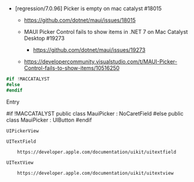 #

*   [regression/7.0.96] Picker is empty on mac catalyst #18015

    *   https://github.com/dotnet/maui/issues/18015

    *   MAUI Picker Control fails to show items in .NET 7 on Mac Catalyst Desktop #19273
    
        *   https://github.com/dotnet/maui/issues/19273

    *   https://developercommunity.visualstudio.com/t/MAUI-Picker-Control-fails-to-show-items/10516250

```csharp
#if !MACCATALYST
#else
#endif
```

Entry

#if !MACCATALYST
	public class MauiPicker : NoCaretField
#else
	public class MauiPicker : UIButton
#endif

    UIPickerView

    UITextField
    
        https://developer.apple.com/documentation/uikit/uitextfield

    UITextView

        https://developer.apple.com/documentation/uikit/uitextview
        

